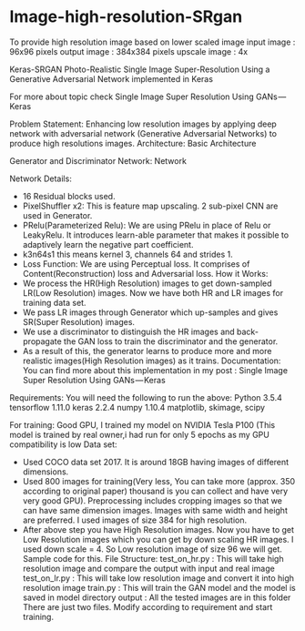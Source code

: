 # Image-high-resolution-SRgan
To provide high resolution image based on lower scaled image
input  image : 96x96 pixels
output image : 384x384 pixels
upscale image : 4x

Keras-SRGAN
Photo-Realistic Single Image Super-Resolution Using a Generative Adversarial Network implemented in Keras

For more about topic check Single Image Super Resolution Using GANs — Keras

Problem Statement:
Enhancing low resolution images by applying deep network with adversarial network (Generative Adversarial Networks) 
to produce high resolutions images.
Architecture:
Basic Architecture

Generator and Discriminator Network:
Network

Network Details:
* 16 Residual blocks used.
* PixelShuffler x2: This is feature map upscaling. 2 sub-pixel CNN are used in Generator.
* PRelu(Parameterized Relu): We are using PRelu in place of Relu or LeakyRelu. It introduces learn-able parameter 
  that makes it possible to adaptively learn the negative part coefficient.
* k3n64s1 this means kernel 3, channels 64 and strides 1.
* Loss Function: We are using Perceptual loss. It comprises of Content(Reconstruction) loss and Adversarial loss.
How it Works:
* We process the HR(High Resolution) images to get down-sampled LR(Low Resolution) images. Now we have both HR 
  and LR images for training data set.
* We pass LR images through Generator which up-samples and gives SR(Super Resolution) images.
* We use a discriminator to distinguish the HR images and back-propagate the GAN loss to train the discriminator
  and the generator.
* As a result of this, the generator learns to produce more and more realistic images(High Resolution images) as 
  it trains.
Documentation:
You can find more about this implementation in my post : Single Image Super Resolution Using GANs — Keras

Requirements:
You will need the following to run the above:
Python 3.5.4
tensorflow 1.11.0
keras 2.2.4
numpy 1.10.4
matplotlib, skimage, scipy

For training: Good GPU, I trained my model on NVIDIA Tesla P100 (This model is trained by real owner,i had run for only 5 epochs as my GPU compatibility is low
Data set:
* Used COCO data set 2017. It is around 18GB having images of different dimensions.
* Used 800 images for training(Very less, You can take more (approx. 350 according to original paper) thousand is you can
  collect and have very very good GPU). Preprocessing includes cropping images so that we can have same dimension images. 
  Images with same width and height are preferred. I used images of size 384 for high resolution.
* After above step you have High Resolution images. Now you have to get Low Resolution images which you can get by down 
  scaling HR images. I used down scale = 4. So Low resolution image of size 96 we will get. Sample code for this.
File Structure:
test_on_hr.py : This will take high resolution image and compare the output with input and real image
test_on_lr.py : This will take low resolution image and convert it into high resolution image
train.py : This will train the GAN model and the model is saved in model directory
output : All the tested images are in this folder
             There are just two files. Modify according to requirement and start training.
